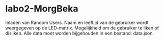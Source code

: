 # labo2-MorgBeka

Inladen van Random Users.
Naam en leeftijd  van de gebruiker wordt weergegeven op de LED-matrix.
Mogelijkheid om de gebruiker te liken of disliken.
Alle data moet worden bijgehouden in een bestand: data.json.